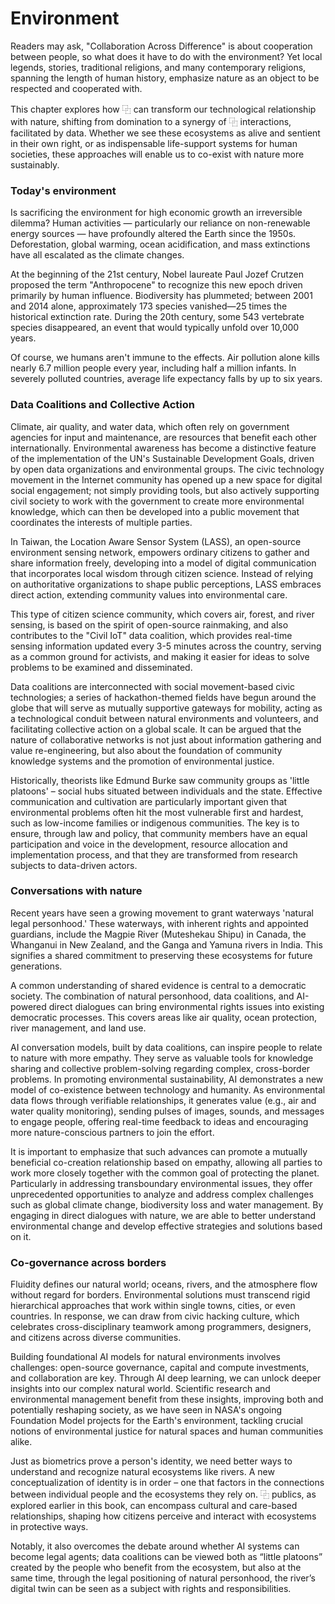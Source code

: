 # Environment





Readers may ask, "Collaboration Across Difference" is about cooperation between people, so what does it have to do with the environment? Yet local legends, stories, traditional religions, and many contemporary religions, spanning the length of human history, emphasize nature as an object to be respected and cooperated with.

This chapter explores how ⿻ can transform our technological relationship with nature, shifting from domination to a synergy of ⿻ interactions, facilitated by data. Whether we see these ecosystems as alive and sentient in their own right, or as indispensable life-support systems for human societies, these approaches will enable us to co-exist with nature more sustainably.

### Today's environment

Is sacrificing the environment for high economic growth an irreversible dilemma? Human activities — particularly our reliance on non-renewable energy sources — have profoundly altered the Earth since the 1950s. Deforestation, global warming, ocean acidification, and mass extinctions have all escalated as the climate changes.
 
At the beginning of the 21st century, Nobel laureate Paul Jozef Crutzen proposed the term "Anthropocene" to recognize this new epoch driven primarily by human influence. Biodiversity has plummeted; between 2001 and 2014 alone, approximately 173 species vanished—25 times the historical extinction rate. During the 20th century, some 543 vertebrate species disappeared, an event that would typically unfold over 10,000 years.

Of course, we humans aren't immune to the effects. Air pollution alone kills nearly 6.7 million people every year, including half a million infants. In severely polluted countries, average life expectancy falls by up to six years.

### Data Coalitions and Collective Action

Climate, air quality, and water data, which often rely on government agencies for input and maintenance, are resources that benefit each other internationally. Environmental awareness has become a distinctive feature of the implementation of the UN's Sustainable Development Goals, driven by open data organizations and environmental groups. The civic technology movement in the Internet community has opened up a new space for digital social engagement; not simply providing tools, but also actively supporting civil society to work with the government to create more environmental knowledge, which can then be developed into a public movement that coordinates the interests of multiple parties.

In Taiwan, the Location Aware Sensor System (LASS), an open-source environment sensing network, empowers ordinary citizens to gather and share information freely, developing into a model of digital communication that incorporates local wisdom through citizen science. Instead of relying on authoritative organizations to shape public perceptions, LASS embraces direct action, extending community values into environmental care.

This type of citizen science community, which covers air, forest, and river sensing, is based on the spirit of open-source rainmaking, and also contributes to the "Civil IoT" data coalition, which provides real-time sensing information updated every 3-5 minutes across the country, serving as a common ground for activists, and making it easier for ideas to solve problems to be examined and disseminated.

Data coalitions are interconnected with social movement-based civic technologies; a series of hackathon-themed fields have begun around the globe that will serve as mutually supportive gateways for mobility, acting as a technological conduit between natural environments and volunteers, and facilitating collective action on a global scale. It can be argued that the nature of collaborative networks is not just about information gathering and value re-engineering, but also about the foundation of community knowledge systems and the promotion of environmental justice.

Historically, theorists like Edmund Burke saw community groups as 'little platoons' – social hubs situated between individuals and the state. Effective communication and cultivation are particularly important given that environmental problems often hit the most vulnerable first and hardest, such as low-income families or indigenous communities. The key is to ensure, through law and policy, that community members have an equal participation and voice in the development, resource allocation and implementation process, and that they are transformed from research subjects to data-driven actors.

### Conversations with nature

Recent years have seen a growing movement to grant waterways 'natural legal personhood.' These waterways, with inherent rights and appointed guardians, include the Magpie River (Muteshekau Shipu) in Canada, the Whanganui in New Zealand, and the Ganga and Yamuna rivers in India. This signifies a shared commitment to preserving these ecosystems for future generations.

A common understanding of shared evidence is central to a democratic society. The combination of natural personhood, data coalitions, and AI-powered direct dialogues can bring environmental rights issues into existing democratic processes. This covers areas like air quality, ocean protection, river management, and land use.

AI conversation models, built by data coalitions, can inspire people to relate to nature with more empathy. They serve as valuable tools for knowledge sharing and collective problem-solving regarding complex, cross-border problems. In promoting environmental sustainability, AI demonstrates a new model of co-existence between technology and humanity. As environmental data flows through verifiable relationships, it generates value (e.g., air and water quality monitoring), sending pulses of images, sounds, and messages to engage people, offering real-time feedback to ideas and encouraging more nature-conscious partners to join the effort.

It is important to emphasize that such advances can promote a mutually beneficial co-creation relationship based on empathy, allowing all parties to work more closely together with the common goal of protecting the planet. Particularly in addressing transboundary environmental issues, they offer unprecedented opportunities to analyze and address complex challenges such as global climate change, biodiversity loss and water management. By engaging in direct dialogues with nature, we are able to better understand environmental change and develop effective strategies and solutions based on it.

### Co-governance across borders

Fluidity defines our natural world; oceans, rivers, and the atmosphere flow without regard for borders. Environmental solutions must transcend rigid hierarchical approaches that work within single towns, cities, or even countries. In response, we can draw from civic hacking culture, which celebrates cross-disciplinary teamwork among programmers, designers, and citizens across diverse communities.

Building foundational AI models for natural environments involves challenges: open-source governance, capital and compute investments, and collaboration are key. Through AI deep learning, we can unlock deeper insights into our complex natural world. Scientific research and environmental management benefit from these insights, improving both and potentially reshaping society, as we have seen in NASA's ongoing Foundation Model projects for the Earth's environment, tackling crucial notions of environmental justice for natural spaces and human communities alike.

Just as biometrics prove a person's identity, we need better ways to understand and recognize natural ecosystems like rivers. A new conceptualization of identity is in order – one that factors in the connections between individual people and the ecosystems they rely on. ⿻ publics, as explored earlier in this book, can encompass cultural and care-based relationships, shaping how citizens perceive and interact with ecosystems in protective ways.

Notably, it also overcomes the debate around whether AI systems can become legal agents; data coalitions can be viewed both as “little platoons” created by the people who benefit from the ecosystem, but also at the same time, through the legal positioning of natural personhood, the river’s digital twin can be seen as a subject with rights and responsibilities.

